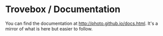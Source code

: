 Trovebox / Documentation
=======================

You can find the documentation at http://photo.github.io/docs.html. It's a mirror of what is here but easier to follow.

